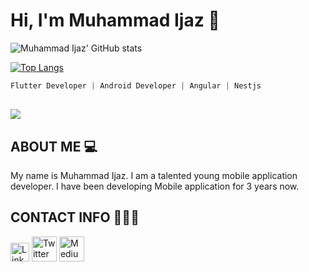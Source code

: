 # Hi, I'm Muhammad Ijaz 👋

![Muhammad Ijaz' GitHub stats](https://github-readme-stats.vercel.app/api?username=i-am-ijaz&show_icons=true&theme=buefy&hide=prs)

[![Top Langs](https://github-readme-stats.vercel.app/api/top-langs/?username=i-am-ijaz)](https://github.com/anuraghazra/github-readme-stats)

```dart
Flutter Developer | Android Developer | Angular | Nestjs
```

## ![](https://komarev.com/ghpvc/?username=i-am-ijaz&color=green)

## ABOUT ME 💻

My name is Muhammad Ijaz. I am a talented young mobile application developer. I have been developing Mobile application for 3 years now.

## CONTACT INFO 👨🏾‍💼

<a href="https://www.linkedin.com/in/i-am-ijaz/"><img src="https://cdn.worldvectorlogo.com/logos/linkedin-icon-2.svg" title="Linkedin" alt="Linkedin Account" width="30"/></a>
<a href="https://twitter.com/i_am__ijaz"><img src="https://cdn.worldvectorlogo.com/logos/twitter-6.svg" title="Twitter" alt="Twitter Account" width="40"/></a>
<a href="https://medium.com/@m.ijaz"><img src="https://cdn.worldvectorlogo.com/logos/monogram-medium.svg" title="Medium" alt="Medium Account" width="40"/></a>
